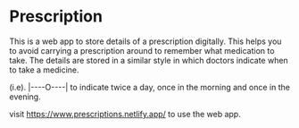 # Prescription

This is a web app to store details of a prescription digitally. This helps you to avoid carrying a prescription around to remember what medication to take. The details are stored in a similar style in which doctors indicate when to take a medicine.

(i.e). |----O----| to indicate twice a day, once in the morning and once in the evening.

visit https://www.prescriptions.netlify.app/ to use the web app.